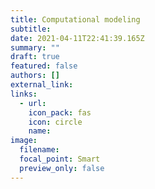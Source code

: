 ```yaml
---
title: Computational modeling
subtitle:
date: 2021-04-11T22:41:39.165Z
summary: ""
draft: true
featured: false
authors: []
external_link:
links:
  - url:
    icon_pack: fas
    icon: circle
    name: 
image:
  filename:   
  focal_point: Smart
  preview_only: false
---
```


